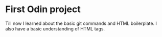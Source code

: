 # First Odin project

Till now I learned about the basic git commands and HTML boilerplate.
I also have a basic understanding of HTML tags.
